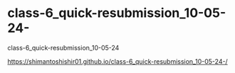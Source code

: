 # class-6_quick-resubmission_10-05-24-
class-6_quick-resubmission_10-05-24 

https://shimantoshishir01.github.io/class-6_quick-resubmission_10-05-24-/
